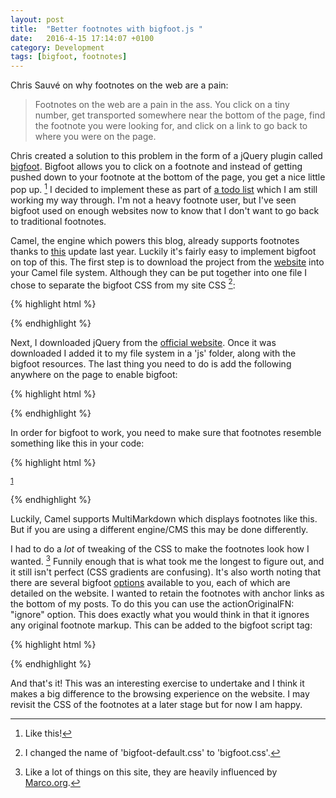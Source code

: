 ```yaml
---
layout: post
title:  "Better footnotes with bigfoot.js "
date:   2016-4-15 17:14:07 +0100
category: Development
tags: [bigfoot, footnotes]
---
```


Chris Sauvé on why footnotes on the web are a pain:

>Footnotes on the web are a pain in the ass. You click on a tiny number, get transported somewhere near the bottom of the page, find the footnote you were looking for, and click on a link to go back to where you were on the page.

Chris created a solution to this problem in the form of a jQuery plugin called [bigfoot][bgft]. Bigfoot allows you to click on a footnote and instead of getting pushed down to your footnote at the bottom of the page, you get a nice little pop up. [^1] I decided to implement these as part of [a todo list][todocolmio] which I am still working my way through. I'm not a heavy footnote user, but I've seen bigfoot used on enough websites now to know that I don't want to go back to traditional footnotes.

Camel, the engine which powers this blog, already supports footnotes thanks to [this][camelupdate] update last year. Luckily it's fairly easy to implement bigfoot on top of this. The first step is to download the project from the [website][bgft] into your Camel file system. Although they can be put together into one file I chose to separate the bigfoot CSS from my site CSS [^2]:


{% highlight html %}
<!-- Stylesheets --> 
<link rel="stylesheet" type="text/css" href="/css/site.css">
<link rel="stylesheet" type="text/css" href="/css/bigfoot.css">
{% endhighlight %}


Next, I downloaded jQuery from the [official website][jquery]. Once it was downloaded I added it to my file system in a 'js' folder, along with the bigfoot resources. The last thing you need to do is add the following anywhere on the page to enable bigfoot:

{% highlight html %}
<!-- jQuery -->
<script type="text/javascript" src="/js/jquery/jquery-2.2.3.min.js"></script>

<!-- Bigfoot Footnotes -->
<script type="text/javascript" src="/js/bigfoot/dist/bigfoot.min.js"></script>
<script type="text/javascript">
    $.bigfoot();
</script>
{% endhighlight %}

In order for bigfoot to work, you need to make sure that footnotes resemble something like this in your code:

{% highlight html %}
<p>
    <sup id="fnref:1">
        <a href="#fn:1" rel="footnote">1</a>
    </sup>
</p>
{% endhighlight %}

Luckily, Camel supports MultiMarkdown which displays footnotes like this. But if you are using a different engine/CMS this may be done differently. 

I had to do a *lot* of tweaking of the CSS to make the footnotes look how I wanted. [^3] Funnily enough that is what took me the longest to figure out, and it still isn't perfect (CSS gradients are confusing). It's also worth noting that there are several bigfoot [options][bgoptions] available to you, each of which are detailed on the website. I wanted to retain the footnotes with anchor links as the bottom of my posts. To do this you can use the actionOriginalFN: "ignore" option. This does exactly what you would think in that it ignores any original footnote markup. This can be added to the bigfoot script tag:

{% highlight html %}
 <!-- Bigfoot Footnotes -->
<script type="text/javascript" src="/js/bigfoot/dist/bigfoot.min.js"></script>
<script type="text/javascript">
    $.bigfoot({
        actionOriginalFN: "ignore"
    });
</script>
{% endhighlight %}

And that's it! This was an interesting exercise to undertake and I think it makes a big difference to the browsing experience on the website. I may revisit the CSS of the footnotes at a later stage but for now I am happy.


[^1]: Like this!
[^2]: I changed the name of 'bigfoot-default.css' to 'bigfoot.css'.
[^3]: Like a lot of things on this site, they are heavily influenced by [Marco.org][marcoorg].

[bgft]:http://bigfootjs.com/
[todocolmio]:http://www.colm.io/2016/4/4/what-needs-fixing
[camelupdate]:https://www.caseyliss.com/2015/1/15/camel-changes
[jquery]:http://jquery.com/download/
[marcoorg]:https://marco.org/
[bgoptions]:http://bigfootjs.com/#options